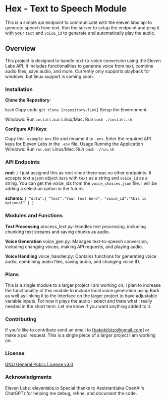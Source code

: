 # Hex - Text to Speech Module

This is a simple api endpoint to communicate with the eleven labs api to generate speech from text. Run the server to setup the endpoint and ping it with your `text` and `voice_id` to generate and automatically play the audio.

## Overview

This project is designed to handle text-to-voice conversion using the Eleven Labs API. It includes functionalities to generate voice from text, combine audio files, save audio, and more. Currently only supports playback for windows, but linux support is coming soon.

### Installation

**Clone the Repository**:

`bash`
Copy code
`git clone [repository-link]`
Setup the Environment:

Windows: Run `install.bat`
Linux/Mac: Run `bash ./install.sh`

**Configure API Keys**:

Copy the `.example.env` file and rename it to `.env`.
Enter the required API keys for Eleven Labs in the `.env` file.
Usage
Running the Application
Windows: Run `run.bat`
Linux/Mac: Run `bash ./run.sh`

### API Endpoints

**root**: `/`
I just assigned this as root since there was no other endpoints. It accepts text a json object `data` with `text` as a string and `voice_id` as a string. You can get the voice_ids from the `voice_choices.json` file. I will be adding a selection option in the future.

**schema**: `
{
    "data":{
        "text":"Your text here",
        "voice_id":"this is optional"
    }
}
`

### Modules and Functions

**Text Processing**
process_text.py: Handles text processing, including chunking text streams and saving chunks as audio.

**Voice Generation**
voice_gen.py: Manages text-to-speech conversion, including changing voices, making API requests, and playing audio.

**Voice Handling**
voice_handler.py: Contains functions for generating voice audio, combining audio files, saving audio, and changing voice ID.

### Plans

This is a single module to a larger project I am working on. I plan to increase the functionality of this module to include local voice generation using Bark as well as linking it to the interface on the larger project to have adjustable variable inputs. For now it plays the audio I select and thats what I really needed in the short term. Let me know if you want anything added to it.

### Contributing

If you'd like to contribute send an email to [bakobiibizo@gmail.com] or make a pull request. This is a single piece of a larger project I am working on.

### License

[GNU General Public License v3.0](LICENSE)

### Acknowledgments

Eleven Labs: elevenlabs.io
Special thanks to Assistant(aka OpenAI's ChatGPT) for helping me debug, refine, and document the code.
